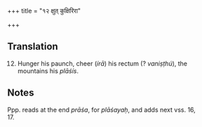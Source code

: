 +++
title = "१२ क्षुत् कुक्षिरिरा"

+++
## Translation
12. Hunger his paunch, cheer (*írā*) his rectum (? *vaniṣṭhú*), the  
mountains his *plāśís*.

## Notes
Ppp. reads at the end *prāśa*, for *plāśayaḥ*, and adds next vss. 16,  
17.
